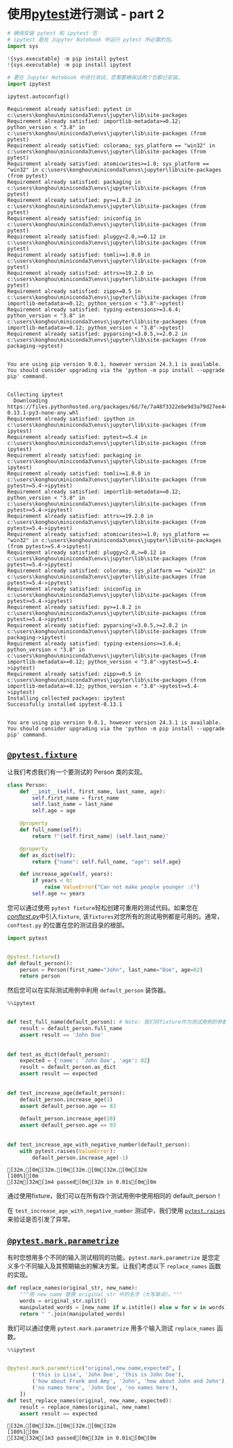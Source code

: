 
# 使用[pytest](https://docs.pytest.org/en/latest/)进行测试 - part 2


```python
# 确保安装 pytest 和 ipytest 包
# ipytest 是在 Jupyter Notebook 中运行 pytest 所必需的包。
import sys

!{sys.executable} -m pip install pytest
!{sys.executable} -m pip install ipytest

# 要在 Jupyter Notebook 中进行测试，您需要确保这两个包都已安装。
import ipytest

ipytest.autoconfig()
```

    Requirement already satisfied: pytest in c:\users\konghou\miniconda3\envs\jupyter\lib\site-packages
    Requirement already satisfied: importlib-metadata>=0.12; python_version < "3.8" in c:\users\konghou\miniconda3\envs\jupyter\lib\site-packages (from pytest)
    Requirement already satisfied: colorama; sys_platform == "win32" in c:\users\konghou\miniconda3\envs\jupyter\lib\site-packages (from pytest)
    Requirement already satisfied: atomicwrites>=1.0; sys_platform == "win32" in c:\users\konghou\miniconda3\envs\jupyter\lib\site-packages (from pytest)
    Requirement already satisfied: packaging in c:\users\konghou\miniconda3\envs\jupyter\lib\site-packages (from pytest)
    Requirement already satisfied: py>=1.8.2 in c:\users\konghou\miniconda3\envs\jupyter\lib\site-packages (from pytest)
    Requirement already satisfied: iniconfig in c:\users\konghou\miniconda3\envs\jupyter\lib\site-packages (from pytest)
    Requirement already satisfied: pluggy<2.0,>=0.12 in c:\users\konghou\miniconda3\envs\jupyter\lib\site-packages (from pytest)
    Requirement already satisfied: tomli>=1.0.0 in c:\users\konghou\miniconda3\envs\jupyter\lib\site-packages (from pytest)
    Requirement already satisfied: attrs>=19.2.0 in c:\users\konghou\miniconda3\envs\jupyter\lib\site-packages (from pytest)
    Requirement already satisfied: zipp>=0.5 in c:\users\konghou\miniconda3\envs\jupyter\lib\site-packages (from importlib-metadata>=0.12; python_version < "3.8"->pytest)
    Requirement already satisfied: typing-extensions>=3.6.4; python_version < "3.8" in c:\users\konghou\miniconda3\envs\jupyter\lib\site-packages (from importlib-metadata>=0.12; python_version < "3.8"->pytest)
    Requirement already satisfied: pyparsing!=3.0.5,>=2.0.2 in c:\users\konghou\miniconda3\envs\jupyter\lib\site-packages (from packaging->pytest)
    

    You are using pip version 9.0.1, however version 24.3.1 is available.
    You should consider upgrading via the 'python -m pip install --upgrade pip' command.
    

    Collecting ipytest
      Downloading https://files.pythonhosted.org/packages/6d/7e/7a48f3322ebe9d3a79d27ee443657d18b6c378cd0b621e9e4ced6016f0e1/ipytest-0.13.1-py3-none-any.whl
    Requirement already satisfied: ipython in c:\users\konghou\miniconda3\envs\jupyter\lib\site-packages (from ipytest)
    Requirement already satisfied: pytest>=5.4 in c:\users\konghou\miniconda3\envs\jupyter\lib\site-packages (from ipytest)
    Requirement already satisfied: packaging in c:\users\konghou\miniconda3\envs\jupyter\lib\site-packages (from ipytest)
    Requirement already satisfied: tomli>=1.0.0 in c:\users\konghou\miniconda3\envs\jupyter\lib\site-packages (from pytest>=5.4->ipytest)
    Requirement already satisfied: importlib-metadata>=0.12; python_version < "3.8" in c:\users\konghou\miniconda3\envs\jupyter\lib\site-packages (from pytest>=5.4->ipytest)
    Requirement already satisfied: attrs>=19.2.0 in c:\users\konghou\miniconda3\envs\jupyter\lib\site-packages (from pytest>=5.4->ipytest)
    Requirement already satisfied: atomicwrites>=1.0; sys_platform == "win32" in c:\users\konghou\miniconda3\envs\jupyter\lib\site-packages (from pytest>=5.4->ipytest)
    Requirement already satisfied: pluggy<2.0,>=0.12 in c:\users\konghou\miniconda3\envs\jupyter\lib\site-packages (from pytest>=5.4->ipytest)
    Requirement already satisfied: colorama; sys_platform == "win32" in c:\users\konghou\miniconda3\envs\jupyter\lib\site-packages (from pytest>=5.4->ipytest)
    Requirement already satisfied: iniconfig in c:\users\konghou\miniconda3\envs\jupyter\lib\site-packages (from pytest>=5.4->ipytest)
    Requirement already satisfied: py>=1.8.2 in c:\users\konghou\miniconda3\envs\jupyter\lib\site-packages (from pytest>=5.4->ipytest)
    Requirement already satisfied: pyparsing!=3.0.5,>=2.0.2 in c:\users\konghou\miniconda3\envs\jupyter\lib\site-packages (from packaging->ipytest)
    Requirement already satisfied: typing-extensions>=3.6.4; python_version < "3.8" in c:\users\konghou\miniconda3\envs\jupyter\lib\site-packages (from importlib-metadata>=0.12; python_version < "3.8"->pytest>=5.4->ipytest)
    Requirement already satisfied: zipp>=0.5 in c:\users\konghou\miniconda3\envs\jupyter\lib\site-packages (from importlib-metadata>=0.12; python_version < "3.8"->pytest>=5.4->ipytest)
    Installing collected packages: ipytest
    Successfully installed ipytest-0.13.1
    

    You are using pip version 9.0.1, however version 24.3.1 is available.
    You should consider upgrading via the 'python -m pip install --upgrade pip' command.
    

## [`@pytest.fixture`](https://docs.pytest.org/en/latest/fixture.html#pytest-fixtures-explicit-modular-scalable)
让我们考虑我们有一个要测试的 Person 类的实现。


```python
class Person:
    def __init__(self, first_name, last_name, age):
        self.first_name = first_name
        self.last_name = last_name
        self.age = age

    @property
    def full_name(self):
        return f"{self.first_name} {self.last_name}"

    @property
    def as_dict(self):
        return {"name": self.full_name, "age": self.age}

    def increase_age(self, years):
        if years < 0:
            raise ValueError("Can not make people younger :(")
        self.age += years
```

您可以通过使用 `pytest fixture`轻松创建可重用的测试代码。如果您在 [_conftest.py_](https://docs.pytest.org/en/latest/fixture.html#conftest-py-sharing-fixture-functions)中引入`fixture`, 该`fixtures`对您所有的测试用例都是可用的。通常，`conftest.py` 的位置在您的测试目录的根部。


```python
import pytest


@pytest.fixture()
def default_person():
    person = Person(first_name="John", last_name="Doe", age=82)
    return person
```

然后您可以在实际测试用例中利用 `default_person` 装饰器。


```python
%%ipytest


def test_full_name(default_person): # Note: 我们将fixture作为测试用例的参数。
    result = default_person.full_name
    assert result == 'John Doe'
    
    
def test_as_dict(default_person):
    expected = {'name': 'John Doe', 'age': 82}
    result = default_person.as_dict
    assert result == expected
    
    
def test_increase_age(default_person):
    default_person.increase_age(1)
    assert default_person.age == 83
    
    default_person.increase_age(10)
    assert default_person.age == 93
    
    
def test_increase_age_with_negative_number(default_person):
    with pytest.raises(ValueError):
        default_person.increase_age(-1)
```

    [32m.[0m[32m.[0m[32m.[0m[32m.[0m[32m                                                                                         [100%][0m
    [32m[32m[1m4 passed[0m[32m in 0.01s[0m[0m
    

通过使用fixture，我们可以在所有四个测试用例中使用相同的 default_person！

在 `test_increase_age_with_negative_number` 测试中，我们使用  [`pytest.raises`](https://docs.pytest.org/en/latest/assert.html#assertions-about-expected-exceptions) 来验证是否引发了异常。

## [`@pytest.mark.parametrize`](https://docs.pytest.org/en/latest/parametrize.html#pytest-mark-parametrize-parametrizing-test-functions)
有时您想用多个不同的输入测试相同的功能。`pytest.mark.parametrize` 是您定义多个不同输入及其预期输出的解决方案。让我们考虑以下 `replace_names` 函数的实现。 


```python
def replace_names(original_str, new_name):
    """用 new_name 替换 original_str 中的名字（大写单词）。"""
    words = original_str.split()
    manipulated_words = [new_name if w.istitle() else w for w in words]
    return " ".join(manipulated_words)
```

我们可以通过使用 `pytest.mark.parametrize` 用多个输入测试 `replace_names` 函数。


```python
%%ipytest


@pytest.mark.parametrize("original,new_name,expected", [
        ('this is Lisa', 'John Doe', 'this is John Doe'),
        ('how about Frank and Amy', 'John', 'how about John and John'),
        ('no names here', 'John Doe', 'no names here'),
    ])
def test_replace_names(original, new_name, expected):
    result = replace_names(original, new_name)
    assert result == expected
```

    [32m.[0m[32m.[0m[32m.[0m[32m                                                                                          [100%][0m
    [32m[32m[1m3 passed[0m[32m in 0.01s[0m[0m
    
